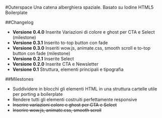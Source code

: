 #Outerspace
Una catena alberghiera spaziale. Basato su Iodine HTML5 Boilerplate

##Changelog

- **Versione 0.4.0** Inserite Variazioni di colore e ghost per CTA e Select (milestone)
- **Versione 0.3.1** Inserito to-top button con fade
- **Versione 0.3.0** Inseriti wow.js, animate.css, smooth scroll e to-top button con fade (milestone)
- **Versione 0.2.1** Inserite Select
- **Versione 0.2.0** Inserite CTA e Newsletter
- **Versione 0.1** Struttura, elementi principali e tipografia

##Milestones

- Suddividere in blocchi gli elementi HTML in una struttura cartelle utile per porting a boilerplate
- Rendere tutti gli elementi costruiti perfettamente responsive
- ~~Inserire variazioni colore e ghost per CTA e Select~~
- ~~Inserire wow.js, animate.css, smooth scroll~~